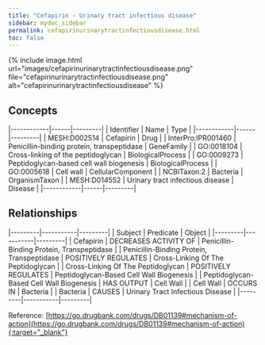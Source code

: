 ```yaml
---
title: "Cefapirin - Urinary tract infectious disease"
sidebar: mydoc_sidebar
permalink: cefapirinurinarytractinfectiousdisease.html
toc: false 
---
```


{% include image.html url="images/cefapirinurinarytractinfectiousdisease.png" file="cefapirinurinarytractinfectiousdisease.png" alt="cefapirinurinarytractinfectiousdisease" %}

## Concepts

|------------|------|---------|
| Identifier | Name | Type    |
|------------|------|---------|
| MESH:D002514 | Cefapirin | Drug |
| InterPro:IPR001460 | Penicillin-binding protein, transpeptidase | GeneFamily |
| GO:0018104 | Cross-linking of the peptidoglycan | BiologicalProcess |
| GO:0009273 | Peptidoglycan-based cell wall biogenesis | BiologicalProcess |
| GO:0005618 | Cell wall | CellularComponent |
| NCBITaxon:2 | Bacteria | OrganismTaxon |
| MESH:D014552 | Urinary tract infectious disease | Disease |
|------------|------|---------|

## Relationships

|---------|-----------|---------|
| Subject | Predicate | Object  |
|---------|-----------|---------|
| Cefapirin | DECREASES ACTIVITY OF | Penicillin-Binding Protein, Transpeptidase |
| Penicillin-Binding Protein, Transpeptidase | POSITIVELY REGULATES | Cross-Linking Of The Peptidoglycan |
| Cross-Linking Of The Peptidoglycan | POSITIVELY REGULATES | Peptidoglycan-Based Cell Wall Biogenesis |
| Peptidoglycan-Based Cell Wall Biogenesis | HAS OUTPUT | Cell Wall |
| Cell Wall | OCCURS IN | Bacteria |
| Bacteria | CAUSES | Urinary Tract Infectious Disease |
|---------|-----------|---------|

Reference: [https://go.drugbank.com/drugs/DB01139#mechanism-of-action](https://go.drugbank.com/drugs/DB01139#mechanism-of-action){:target="_blank"}